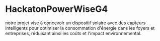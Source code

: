 # HackatonPowerWiseG4
notre projet vise à concevoir un dispositif solaire avec des capteurs intelligents pour optimiser la consommation d'énergie dans les foyers et entreprises, réduisant ainsi les coûts et l'impact environnemental.
